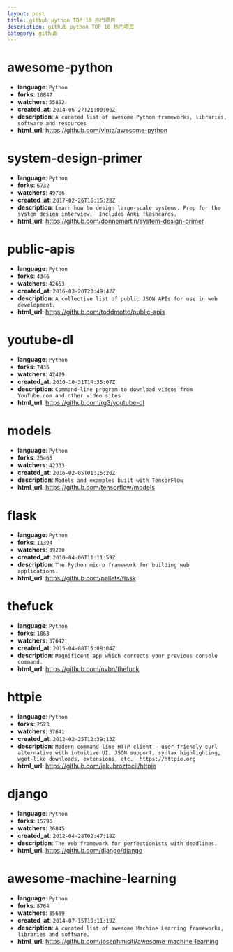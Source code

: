 ```yaml
---
layout: post
title: github python TOP 10 热门项目
description: github python TOP 10 热门项目
category: github
---
```

# awesome-python 
- **language**: `Python` 
- **forks**: `10847` 
- **watchers**: `55892` 
- **created_at**: `2014-06-27T21:00:06Z` 
- **description**: `A curated list of awesome Python frameworks, libraries, software and resources` 
- **html_url**: https://github.com/vinta/awesome-python 
# system-design-primer 
- **language**: `Python` 
- **forks**: `6732` 
- **watchers**: `49786` 
- **created_at**: `2017-02-26T16:15:28Z` 
- **description**: `Learn how to design large-scale systems. Prep for the system design interview.  Includes Anki flashcards.` 
- **html_url**: https://github.com/donnemartin/system-design-primer 
# public-apis 
- **language**: `Python` 
- **forks**: `4346` 
- **watchers**: `42653` 
- **created_at**: `2016-03-20T23:49:42Z` 
- **description**: `A collective list of public JSON APIs for use in web development.` 
- **html_url**: https://github.com/toddmotto/public-apis 
# youtube-dl 
- **language**: `Python` 
- **forks**: `7436` 
- **watchers**: `42429` 
- **created_at**: `2010-10-31T14:35:07Z` 
- **description**: `Command-line program to download videos from YouTube.com and other video sites` 
- **html_url**: https://github.com/rg3/youtube-dl 
# models 
- **language**: `Python` 
- **forks**: `25465` 
- **watchers**: `42333` 
- **created_at**: `2016-02-05T01:15:20Z` 
- **description**: `Models and examples built with TensorFlow` 
- **html_url**: https://github.com/tensorflow/models 
# flask 
- **language**: `Python` 
- **forks**: `11394` 
- **watchers**: `39200` 
- **created_at**: `2010-04-06T11:11:59Z` 
- **description**: `The Python micro framework for building web applications.` 
- **html_url**: https://github.com/pallets/flask 
# thefuck 
- **language**: `Python` 
- **forks**: `1863` 
- **watchers**: `37642` 
- **created_at**: `2015-04-08T15:08:04Z` 
- **description**: `Magnificent app which corrects your previous console command.` 
- **html_url**: https://github.com/nvbn/thefuck 
# httpie 
- **language**: `Python` 
- **forks**: `2523` 
- **watchers**: `37641` 
- **created_at**: `2012-02-25T12:39:13Z` 
- **description**: `Modern command line HTTP client – user-friendly curl alternative with intuitive UI, JSON support, syntax highlighting, wget-like downloads, extensions, etc.  https://httpie.org` 
- **html_url**: https://github.com/jakubroztocil/httpie 
# django 
- **language**: `Python` 
- **forks**: `15796` 
- **watchers**: `36845` 
- **created_at**: `2012-04-28T02:47:18Z` 
- **description**: `The Web framework for perfectionists with deadlines.` 
- **html_url**: https://github.com/django/django 
# awesome-machine-learning 
- **language**: `Python` 
- **forks**: `8764` 
- **watchers**: `35669` 
- **created_at**: `2014-07-15T19:11:19Z` 
- **description**: `A curated list of awesome Machine Learning frameworks, libraries and software.` 
- **html_url**: https://github.com/josephmisiti/awesome-machine-learning 
